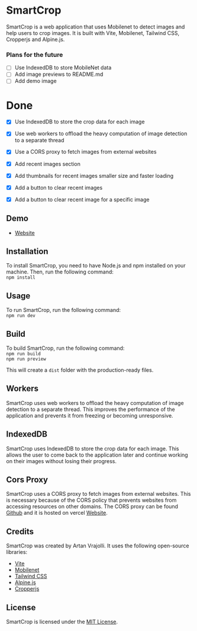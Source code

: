 # SmartCrop

SmartCrop is a web application that uses Mobilenet to detect images and help users to crop images. It is built with Vite, Mobilenet, Tailwind CSS, Cropperjs and Alpine.js.



### Plans for the future ###
- [ ] Use IndexedDB to store MobileNet data
- [ ] Add image previews to README.md
- [ ] Add demo image

# Done
- [x] Use IndexedDB to store the crop data for each image
- [x] Use web workers to offload the heavy computation of image detection to a separate thread
- [x] Use a CORS proxy to fetch images from external websites
- [x] Add recent images section
- [x] Add thumbnails for recent images smaller size and faster loading
- [x] Add a button to clear recent images
- [x] Add a button to clear recent image for a specific image



## Demo
- [Website](https://artanvrajolli.github.io/SmartCrop/)

## Installation

To install SmartCrop, you need to have Node.js and npm installed on your machine. Then, run the following command:  
```npm install```

## Usage

To run SmartCrop, run the following command:  
```npm run dev```

## Build
To build SmartCrop, run the following command:  
```npm run build```  
```npm run preview```


This will create a `dist` folder with the production-ready files.

## Workers
SmartCrop uses web workers to offload the heavy computation of image detection to a separate thread. This improves the performance of the application and prevents it from freezing or becoming unresponsive.
## IndexedDB
SmartCrop uses IndexedDB to store the crop data for each image. This allows the user to come back to the application later and continue working on their images without losing their progress.

## Cors Proxy
SmartCrop uses a CORS proxy to fetch images from external websites. This is necessary because of the CORS policy that prevents websites from accessing resources on other domains. The CORS proxy can be found [Github](https://github.com/artanvrajolli/CorsNova) and it is hosted on vercel [Website](https://corsnova.vercel.app/).

## Credits

SmartCrop was created by Artan Vrajolli. It uses the following open-source libraries:
- [Vite](https://vitejs.dev/)
- [Mobilenet](https://github.com/tensorflow/tfjs-models/tree/master/mobilenet)
- [Tailwind CSS](https://tailwindcss.com/)
- [Alpine.js](https://alpinejs.dev/)
- [Cropperjs](https://fengyuanchen.github.io/cropperjs/)

## License

SmartCrop is licensed under the [MIT License](LICENSE).



